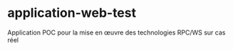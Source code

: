 # application-web-test
Application POC pour la mise en œuvre des technologies RPC/WS sur cas réel  
